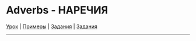# Adverbs - НАРЕЧИЯ

[Урок](https://youtu.be/qbm8b7BP9t4) | [Примеры](https://youtu.be/dr6osRr6ZOk) | [Задания](https://ok-tests.ru/unit-86-red/) | [Задания](https://okaudio.ru/grammar86-1/)

---
